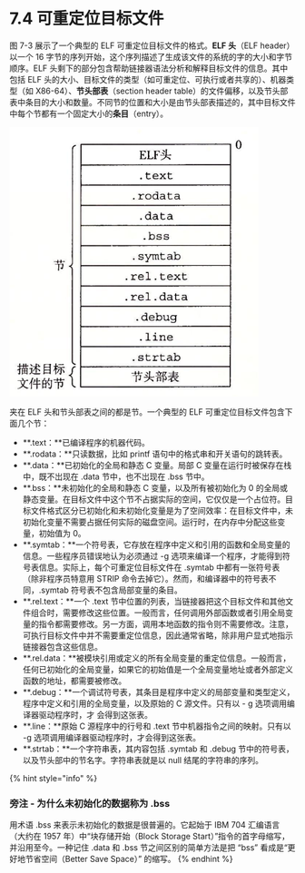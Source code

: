 # 7.4 可重定位目标文件

图 7-3 展示了一个典型的 ELF 可重定位目标文件的格式。**ELF 头**（ELF header）以一个 16 字节的序列开始，这个序列描述了生成该文件的系统的字的大小和字节顺序。ELF 头剩下的部分包含帮助链接器语法分析和解释目标文件的信息。其中包括 ELF 头的大小、目标文件的类型（如可重定位、可执行或者共享的）、机器类型（如 X86-64）、**节头部表**（section header table）的文件偏移，以及节头部表中条目的大小和数量。不同节的位置和大小是由节头部表描述的，其中目标文件中每个节都有一个固定大小的**条目**（entry）。

![&#x56FE; 7-3 &#x5178;&#x578B;&#x7684; ELF &#x53EF;&#x91CD;&#x5B9A;&#x4F4D;&#x76EE;&#x6807;&#x6587;&#x4EF6;](../../.gitbook/assets/0703-dian-xing-de-elf-ke-zhong-ding-wei-mu-biao-wen-jian-.png)

夹在 ELF 头和节头部表之间的都是节。一个典型的 ELF 可重定位目标文件包含下面几个节： 

* **.text：**已编译程序的机器代码。
* **.rodata：**只读数据，比如 printf 语句中的格式串和开关语句的跳转表。
* **.data：**已初始化的全局和静态 C 变量。局部 C 变量在运行时被保存在栈中，既不岀现在 .data 节中，也不岀现在 .bss 节中。
* **.bss：**未初始化的全局和静态 C 变量，以及所有被初始化为 0 的全局或静态变量。在目标文件中这个节不占据实际的空间，它仅仅是一个占位符。目标文件格式区分已初始化和未初始化变量是为了空间效率：在目标文件中，未初始化变量不需要占据任何实际的磁盘空间。运行时，在内存中分配这些变量，初始值为 0。
* **.symtab：**一个符号表，它存放在程序中定义和引用的函数和全局变量的信息。一些程序员错误地认为必须通过 -g 选项来编译一个程序，才能得到符号表信息。实际上，每个可重定位目标文件在 .symtab 中都有一张符号表（除非程序员特意用 STRIP 命令去掉它）。然而，和编译器中的符号表不同，.symtab 符号表不包含局部变量的条目。
* **.rel.text：**一个 .text 节中位置的列表，当链接器把这个目标文件和其他文件组合时，需要修改这些位置。一般而言，任何调用外部函数或者引用全局变量的指令都需要修改。另一方面，调用本地函数的指令则不需要修改。注意，可执行目标文件中并不需要重定位信息，因此通常省略，除非用户显式地指示链接器包含这些信息。
* **.rel.data：**被模块引用或定义的所有全局变量的重定位信息。一般而言，任何已初始化的全局变量，如果它的初始值是一个全局变量地址或者外部定义函数的地址，都需要被修改。
* **.debug：**一个调试符号表，其条目是程序中定义的局部变量和类型定义，程序中定义和引用的全局变量，以及原始的 C 源文件。只有以 - g 选项调用编译器驱动程序时，才 会得到这张表。
* **.line：**原始 C 源程序中的行号和 .text 节中机器指令之间的映射。只有以 -g 选项调用编译器驱动程序时，才会得到这张表。
* **.strtab：**一个字符串表，其内容包括 .symtab 和 .debug 节中的符号表，以及节头部中的节名字。字符串表就是以 null 结尾的字符串的序列。

{% hint style="info" %}
### 旁注 - 为什么未初始化的数据称为 .bss

用术语 .bss 来表示未初始化的数据是很普遍的。它起始于 IBM 704 汇编语言（大约在 1957 年）中“块存储开始（Block Storage Start）”指令的首字母缩写，并沿用至今。一种记住 .data 和 .bss 节之间区别的简单方法是把 “bss” 看成是“更好地节省空间（Better Save Space）” 的缩写。
{% endhint %}



